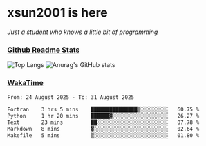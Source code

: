 # xsun2001 is here

*Just a student who knows a little bit of programming*

### [Github Readme Stats](https://github.com/anuraghazra/github-readme-stats)

![Top Langs](https://github-readme-stats.vercel.app/api/top-langs/?username=xsun2001&layout=compact&theme=radical) ![Anurag's GitHub stats](https://github-readme-stats.vercel.app/api?username=xsun2001&show_icons=true&theme=radical)

### [WakaTime](https://wakatime.com)

<!--START_SECTION:waka-->

```txt
From: 24 August 2025 - To: 31 August 2025

Fortran    3 hrs 5 mins    ███████████████▒░░░░░░░░░   60.75 %
Python     1 hr 20 mins    ██████▓░░░░░░░░░░░░░░░░░░   26.27 %
Text       23 mins         ██░░░░░░░░░░░░░░░░░░░░░░░   07.78 %
Markdown   8 mins          ▓░░░░░░░░░░░░░░░░░░░░░░░░   02.64 %
Makefile   5 mins          ▒░░░░░░░░░░░░░░░░░░░░░░░░   01.80 %
```

<!--END_SECTION:waka-->
